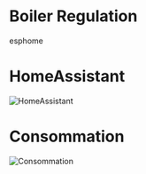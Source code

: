 # Boiler Regulation
esphome

# HomeAssistant
![HomeAssistant](https://github.com/UltraFlashers/Boiler_Regulation_PV-Heater_Esphome/assets/139003033/2d4f9568-4e07-4bd3-856c-2aa849abe3e2)
# Consommation
![Consommation](https://github.com/UltraFlashers/Boiler_Regulation_PV-Heater_Esphome/assets/139003033/0f57778e-e488-4fa1-9aae-579bf16b3310)




